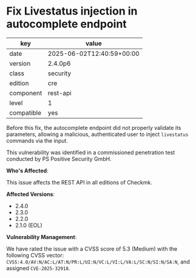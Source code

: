 [//]: # (werk v2)
# Fix Livestatus injection in autocomplete endpoint

key        | value
---------- | ---
date       | 2025-06-02T12:40:59+00:00
version    | 2.4.0p6
class      | security
edition    | cre
component  | rest-api
level      | 1
compatible | yes

Before this fix, the autocomplete endpoint did not properly validate its parameters, allowing a malicious, authenticated user to inject `livestatus` commands via the input.

This vulnerability was identified in a commissioned penetration test conducted by PS Positive Security GmbH.

**Who's Affected**:

This issue affects the REST API in all editions of Checkmk.

**Affected Versions**:

* 2.4.0
* 2.3.0
* 2.2.0
* 2.1.0 (EOL)

**Vulnerability Management**:

We have rated the issue with a CVSS score of 5.3 (Medium) with the following CVSS vector: `CVSS:4.0/AV:N/AC:L/AT:N/PR:L/UI:N/VC:L/VI:L/VA:L/SC:N/SI:N/SA:N`, and assigned `CVE-2025-32918`.
